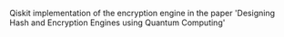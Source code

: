 Qiskit implementation of the encryption engine in the paper 'Designing Hash and Encryption Engines using Quantum Computing'
